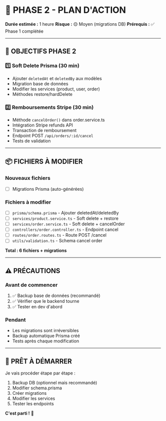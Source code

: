 # 🚀 PHASE 2 - PLAN D'ACTION

**Durée estimée :** 1 heure
**Risque :** 🟡 Moyen (migrations DB)
**Prérequis :** ✅ Phase 1 complétée

---

## 🎯 OBJECTIFS PHASE 2

### 1️⃣ Soft Delete Prisma (30 min)
- Ajouter `deletedAt` et `deletedBy` aux modèles
- Migration base de données
- Modifier les services (product, user, order)
- Méthodes restore/hardDelete

### 2️⃣ Remboursements Stripe (30 min)
- Méthode `cancelOrder()` dans order.service.ts
- Intégration Stripe refunds API
- Transaction de remboursement
- Endpoint POST `/api/orders/:id/cancel`
- Tests de validation

---

## 📦 FICHIERS À MODIFIER

### Nouveaux fichiers
- [ ] Migrations Prisma (auto-générées)

### Fichiers à modifier
- [ ] `prisma/schema.prisma` - Ajouter deletedAt/deletedBy
- [ ] `services/product.service.ts` - Soft delete + restore
- [ ] `services/order.service.ts` - Soft delete + cancelOrder
- [ ] `controllers/order.controller.ts` - Endpoint cancel
- [ ] `routes/order.routes.ts` - Route POST /cancel
- [ ] `utils/validation.ts` - Schema cancel order

**Total : 6 fichiers + migrations**

---

## ⚠️ PRÉCAUTIONS

### Avant de commencer
1. ✅ Backup base de données (recommandé)
2. ✅ Vérifier que le backend tourne
3. ✅ Tester en dev d'abord

### Pendant
- Les migrations sont irréversibles
- Backup automatique Prisma créé
- Tests après chaque modification

---

## 🚀 PRÊT À DÉMARRER

Je vais procéder étape par étape :
1. Backup DB (optionnel mais recommandé)
2. Modifier schema.prisma
3. Créer migrations
4. Modifier les services
5. Tester les endpoints

**C'est parti !** 🎯

